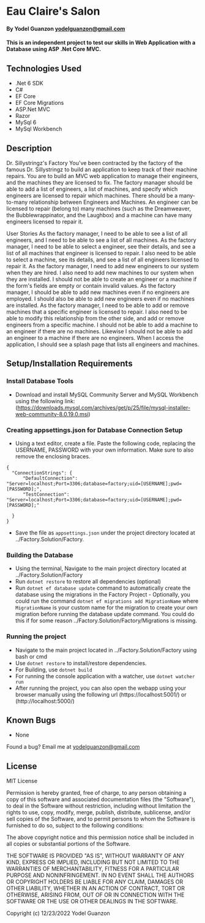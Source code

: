 #  Eau Claire's Salon

#### By Yodel Guanzon <yodelguanzon@gmail.com>

#### This is an independent project to test our skills in Web Application with a Database using ASP .Net Core MVC.

## Technologies Used

* .Net 6 SDK
* C#
* EF Core
* EF Core Migrations
* ASP.Net MVC
* Razor
* MySql 6
* MySql Workbench

## Description

Dr. Sillystringz's Factory
You've been contracted by the factory of the famous Dr. Sillystringz to build an application to keep track of their machine repairs. You are to build an MVC web application to manage their engineers, and the machines they are licensed to fix. The factory manager should be able to add a list of engineers, a list of machines, and specify which engineers are licensed to repair which machines. There should be a many-to-many relationship between Engineers and Machines. An engineer can be licensed to repair (belong to) many machines (such as the Dreamweaver, the Bubblewrappinator, and the Laughbox) and a machine can have many engineers licensed to repair it.

User Stories
As the factory manager, I need to be able to see a list of all engineers, and I need to be able to see a list of all machines.
As the factory manager, I need to be able to select a engineer, see their details, and see a list of all machines that engineer is licensed to repair. I also need to be able to select a machine, see its details, and see a list of all engineers licensed to repair it.
As the factory manager, I need to add new engineers to our system when they are hired. I also need to add new machines to our system when they are installed.
I should not be able to create an engineer or a machine if the form's fields are empty or contain invalid values.
As the factory manager, I should be able to add new machines even if no engineers are employed. I should also be able to add new engineers even if no machines are installed.
As the factory manager, I need to be able to add or remove machines that a specific engineer is licensed to repair. I also need to be able to modify this relationship from the other side, and add or remove engineers from a specific machine.
I should not be able to add a machine to an engineer if there are no machines. Likewise I should not be able to add an engineer to a machine if there are no engineers.
When I access the application, I should see a splash page that lists all engineers and machines.


## Setup/Installation Requirements


### Install Database Tools
* Download and install MySQL Community Server and MySQL Workbench using the following link: (https://downloads.mysql.com/archives/get/p/25/file/mysql-installer-web-community-8.0.19.0.msi)

### Creating appsettings.json for Database Connection Setup
* Using a text editor, create a file. Paste the following code, replacing the USERNAME, PASSWORD with your own information. Make sure to also remove the enclosing braces.

```
{
  "ConnectionStrings": {
      "DefaultConnection": "Server=localhost;Port=3306;database=factory;uid=[USERNAME];pwd=[PASSWORD];",
      "TestConnection": "Server=localhost;Port=3306;database=factory;uid=[USERNAME];pwd=[PASSWORD];"
      
  }
}
```

* Save the file as ```appsettings.json``` under the project directory located at ../Factory.Solution/Factory.

### Building the Database

* Using the terminal, Navigate to the main project directory located at ../Factory.Solution/Factory
* Run ```dotnet restore``` to restore all dependencies (optional)
* Run ```dotnet ef database update``` command to automatically create the database using the migrations in the Factory Project
       - Optionally, you could run the command `dotnet ef migrations add MigrationName` where `MigrationName` is your custom name for the migration to create your own migration before running the database update command. You could do this if for some reason ../Factory.Solution/Factory/Migrations is missing.

### Running the project

* Navigate to the main project located in ../Factory.Solution/Factory using bash or cmd
* Use ``` dotnet restore ``` to install/restore dependencies.
* For Building, use ```dotnet build```
* For running the console application with a watcher, use ```dotnet watcher run```
* After running the project, you can also open the webapp using your browser manually using the following url (https://localhost:5001/) or (http://localhost:5000/)

## Known Bugs

* None

Found a bug? Email me at <yodelguanzon@gmail.com>

## License

MIT License

Permission is hereby granted, free of charge, to any person obtaining a copy
of this software and associated documentation files (the "Software"), to deal
in the Software without restriction, including without limitation the rights
to use, copy, modify, merge, publish, distribute, sublicense, and/or sell
copies of the Software, and to permit persons to whom the Software is
furnished to do so, subject to the following conditions:

The above copyright notice and this permission notice shall be included in all
copies or substantial portions of the Software.

THE SOFTWARE IS PROVIDED "AS IS", WITHOUT WARRANTY OF ANY KIND, EXPRESS OR
IMPLIED, INCLUDING BUT NOT LIMITED TO THE WARRANTIES OF MERCHANTABILITY,
FITNESS FOR A PARTICULAR PURPOSE AND NONINFRINGEMENT. IN NO EVENT SHALL THE
AUTHORS OR COPYRIGHT HOLDERS BE LIABLE FOR ANY CLAIM, DAMAGES OR OTHER
LIABILITY, WHETHER IN AN ACTION OF CONTRACT, TORT OR OTHERWISE, ARISING FROM,
OUT OF OR IN CONNECTION WITH THE SOFTWARE OR THE USE OR OTHER DEALINGS IN THE
SOFTWARE.

Copyright (c) 12/23/2022 Yodel Guanzon

